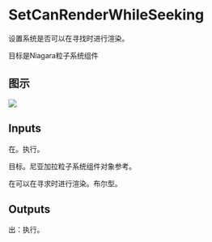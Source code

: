 # SetCanRenderWhileSeeking

设置系统是否可以在寻找时进行渲染。

目标是Niagara粒子系统组件

## 图示

![]($-20221218-20132427.png)

## Inputs

在。执行。

目标。尼亚加拉粒子系统组件对象参考。

在可以在寻求时进行渲染。布尔型。  

## Outputs

出：执行。
